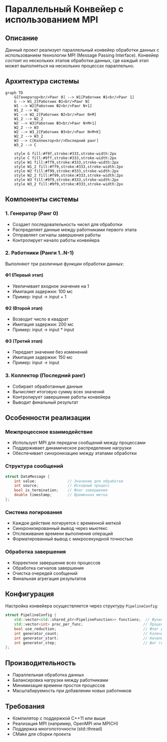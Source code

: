 # Параллельный Конвейер с использованием MPI

## Описание
Данный проект реализует параллельный конвейер обработки данных с использованием технологии MPI (Message Passing Interface). Конвейер состоит из нескольких этапов обработки данных, где каждый этап может выполняться на нескольких процессах параллельно.

## Архитектура системы

```mermaid
graph TD
    G[Генератор<br/>Ранг 0] --> W1[Работник Ф1<br/>Ранг 1]
    G --> W1_2[Работник Ф1<br/>Ранг N]
    W1 --> W2[Работник Ф2<br/>Ранг N+1]
    W1_2 --> W2
    W1 --> W2_2[Работник Ф2<br/>Ранг N+M]
    W1_2 --> W2_2
    W2 --> W3[Работник Ф3<br/>Ранг N+M+1]
    W2_2 --> W3
    W2 --> W3_2[Работник Ф3<br/>Ранг N+M+K]
    W2_2 --> W3_2
    W3 --> C[Коллектор<br/>Последний ранг]
    W3_2 --> C

    style G fill:#f9f,stroke:#333,stroke-width:2px
    style C fill:#9ff,stroke:#333,stroke-width:2px
    style W1 fill:#ff9,stroke:#333,stroke-width:2px
    style W1_2 fill:#ff9,stroke:#333,stroke-width:2px
    style W2 fill:#f99,stroke:#333,stroke-width:2px
    style W2_2 fill:#f99,stroke:#333,stroke-width:2px
    style W3 fill:#9f9,stroke:#333,stroke-width:2px
    style W3_2 fill:#9f9,stroke:#333,stroke-width:2px
```

## Компоненты системы

### 1. Генератор (Ранг 0)
- Создает последовательность чисел для обработки
- Распределяет данные между работниками первого этапа
- Отправляет сигналы завершения работы
- Контролирует начало работы конвейера

### 2. Работники (Ранги 1..N-1)
Выполняют три различные функции обработки данных:

#### Ф1 (Первый этап)
- Увеличивает входное значение на 1
- Имитация задержки: 100 мс
- Пример: input → input + 1

#### Ф2 (Второй этап)
- Возводит число в квадрат
- Имитация задержки: 200 мс
- Пример: input → input * input

#### Ф3 (Третий этап)
- Передает значение без изменений
- Имитация задержки: 150 мс
- Пример: input → input

### 3. Коллектор (Последний ранг)
- Собирает обработанные данные
- Вычисляет итоговую сумму всех значений
- Контролирует завершение работы конвейера
- Выводит финальный результат

## Особенности реализации

### Межпроцессное взаимодействие
- Использует MPI для передачи сообщений между процессами
- Поддерживает динамическое распределение нагрузки
- Обеспечивает синхронизацию между этапами обработки

### Структура сообщений
```cpp
struct DataMessage {
    int value;              // Значение для обработки
    int source;             // Исходный процесс
    bool is_termination;    // Флаг завершения
    double timestamp;       // Временная метка
};
```

### Система логирования
- Каждое действие логируется с временной меткой
- Синхронизированный вывод через мьютекс
- Отслеживание времени выполнения операций
- Форматированный вывод с микросекундной точностью

### Обработка завершения
- Корректное завершение всех процессов
- Обработка сигналов завершения
- Очистка очередей сообщений
- Финальная агрегация результатов

## Конфигурация

Настройка конвейера осуществляется через структуру `PipelineConfig`:
```cpp
struct PipelineConfig {
    std::vector<std::shared_ptr<PipelineFunction>> functions;  // Функции обработки
    std::vector<int> proc_per_func;                           // Процессы на функцию
    bool use_reduction;                                       // Флаг редукции
    int generator_count;                                      // Количество чисел
    int generator_start;                                      // Начальное значение
    int generator_step;                                       // Шаг генерации
};
```

## Производительность
- Параллельная обработка данных
- Балансировка нагрузки между работниками
- Минимизация времени простоя процессов
- Масштабируемость при добавлении новых работников

## Требования
- Компилятор с поддержкой C++11 или выше
- Реализация MPI (например, OpenMPI или MPICH)
- Поддержка многопоточности (std::thread)
- CMake для сборки проекта

